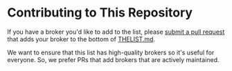 # Contributing to This Repository

If you have a broker you'd like to add to the list, please
[submit a pull request](https://github.com/osbkit/brokerlist/compare)
that adds your broker to the bottom of [THELIST.md](./THELIST.md).

We want to ensure that this list has high-quality brokers so it's useful for
everyone. So, we prefer PRs that add brokers that are actively maintained.

